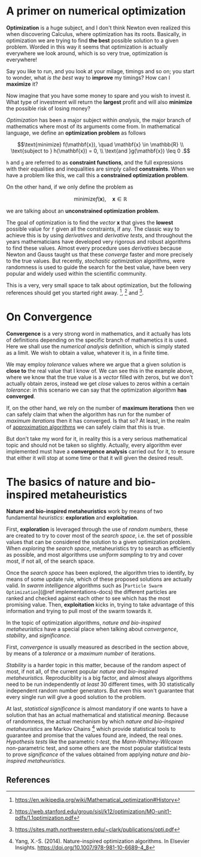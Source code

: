 # A primer on numerical optimization

**Optimization** is a huge subject, and I don't think Newton even realized this when discovering Calculus, where optimization has its roots. Basically, in optimization we are trying to find **the best** possible solution to a given problem. Worded in this way it seems that optimization is actually everywhere we look around, which is so very true, optimization is everywhere!

Say you like to run, and you look at your milage, timings and so on; you start to wonder, what _is the best_ way to **improve** my timings? How can I **maximize** it?

Now imagine that you have some money to spare and you wish to invest it. What type of investment will return the **largest** profit and will also **minimize** the possible risk of losing money?

_Optimization_ has been a major subject within _analysis_, the major branch of mathematics where most of its arguments come from. In mathematical language, we define an **optimization problem** as follows

```math
\text{minimize} f(\mathbf{x}), \quad \mathbf{x} \in \mathbb{R} \\
\text{subject to } h(\mathbf{x}) = 0, \\
\text{and }g(\mathbf{x}) \leq 0 .
```

`h` and `g` are referred to as **constraint functions**, and the full expressions with their equalities and inequalities are simply called **constraints**. When we have a problem like this, we call this a **constrained optimization problem**.

On the other hand, if we only define the problem as

```math
\text{minimize} f(\mathbf{x}),\quad \mathbf{x} \in \mathbb{R}
```

we are talking about an **unconstrained optimization problem**.

The goal of optimization is to find the _vector_ $\mathbf{x}$ that gives the **lowest** possible value for `f` given all the constraints, if any. The classic way to achieve this is by using _derivatives_ and _derivative tests_, and throughout the years mathematicians have developed very rigorous and robust algorithms to find these values. Almost every procedure uses _derivatives_ because Newton and Gauss taught us that these _converge_ faster and more precisely to the true values. But recently, _stochastic optimization_ algorithms, were randomness is used to guide the search for the best value, have been very popular and widely used within the scientific community.

This is a very, very small space to talk about optimization, but the following references should get you started right away. [^1], [^2] and [^3].

# On Convergence

**Convergence** is a very strong word in mathematics, and it actually has lots of definitions depending on the specific branch of mathametics it is used. Here we shall use the _numerical analysis_ definition, which is simply stated as a limit. We wish to obtain a value, whatever it is, in a finite time.

We may employ _tolerance_ values where we argue that a given solution is **close to** the real value that I know of. We can see this in the example above, where we know that the true value is a _vector_ filled with zeros, but we don't actually obtain zeros, instead we get _close_ values to zeros within a certain _tolerance_: in this scenario we can say that the optimization algorithm **has converged**.

If, on the other hand, we rely on the number of **maximum iterations** then we can safely claim that when the algorithm has run for the number of _maximum iterations_ then it has converged. Is that so? At least, in the realm of [approximation algorithms](https://en.wikipedia.org/wiki/Approximation_algorithm) we can safely claim that this is true.

But don't take my word for it, in reality this is a very serious mathematical topic and should not be taken so slightly. Actually, every algorithm ever implemented must have a **convergence analysis** carried out for it, to ensure that either it will stop at some time or that it will given the desired result.

# The basics of nature and bio-inspired metaheuristics

**Nature and bio-inspired metaheuristics** work by means of two fundamental _heuristics_: **exploration** and **exploitation**.

First, **exploration** is leveraged through the use of _random numbers_, these are created to try to cover most of the _search space_, i.e. the set of possible values that can be considered the solution to a given optimization problem. When _exploring_ the _search space_, metaheuristics try to search as efficiently as possible, and most algorithms use _uniform sampling_ to try and cover most, if not all, of the search space.

Once the _search space_ has been explored, the algorithm tries to identify, by means of some update rule, which of these proposed solutions are actually valid. In _swarm intelligence_ algorithms such as [`Particle Swarm Optimization`](@ref implementations-docs) the different particles are ranked and checked against each other to see which has the most promising value. Then, **exploitation** kicks in, trying to take advantage of this information and trying to pull most of the swarm towards it.

In the topic of optimization algorithms, _nature and bio-inspired metaheuristics_ have a special place when talking about _convergence_, _stability_, and _significance._

First, _convergence_ is usually measured as described in the section above, by means of a _tolerance_ or a _maximum number_ of iterations.

_Stability_ is a harder topic in this matter, because of the random aspect of most, if not all, of the current popular _nature and bio-inspired metaheuristics._ Reproduciblity is a big factor, and almost always algorithms need to be run independently _at least_ 30 different times, with 30 statistically independent random number generators. But even this won't guarantee that every single run will give a good solution to the problem.

At last, _statistical significance_ is almost mandatory if one wants to have a solution that has an actual mathematical and statistical _meaning._ Because of randomness, the actual mechanism by which _nature and bio-inspired metaheuristics_ are Markov Chains [^4] which provide statistical tools to guarantee and promise that the values found are, indeed, the real ones. _Hypothesis tests_ like the parametric _t-test_, the _Mann-Whitney-Wilcoxon_ non-parametric test, and some others are the most popular statistical tests to prove _significance_ of the values obtained from applying _nature and bio-inspired metaheuristics._

## References

[^4]: Yang, X.-S. (2014). Nature-inspired optimization algorithms. In Elsevier Insights. <https://doi.org/10.1007/978-981-10-6689-4_8>

[^1]: https://en.wikipedia.org/wiki/Mathematical_optimization#History
[^2]: https://web.stanford.edu/group/sisl/k12/optimization/MO-unit1-pdfs/1.1optimization.pdf
[^3]: https://sites.math.northwestern.edu/~clark/publications/opti.pdf
